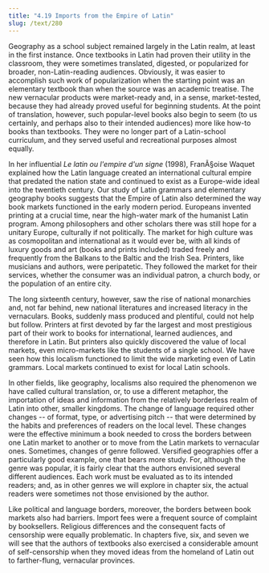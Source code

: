 ```yaml
---
title: "4.19 Imports from the Empire of Latin"
slug: /text/280
---
```

Geography as a school subject remained largely in the Latin realm, at least in the first instance. Once textbooks in Latin had proven their utility in the classroom, they were sometimes translated, digested, or popularized for broader, non-Latin-reading audiences. Obviously, it was easier to accomplish such work of popularization when the starting point was an elementary textbook than when the source was an academic treatise. The new vernacular products were market-ready and, in a sense, market-tested, because they had already proved useful for beginning students. At the point of translation, however, such popular-level books also begin to seem (to us certainly, and perhaps also to their intended audiences) more like how-to books than textbooks. They were no longer part of a Latin-school curriculum, and they served useful and recreational purposes almost equally.

In her influential <em>Le latin ou l'empire d'un signe</em> (1998), FranÃ§oise Waquet explained how the Latin language created an international cultural empire that predated the nation state and continued to exist as a Europe-wide ideal into the twentieth century. Our study of Latin grammars and elementary geography books suggests that the Empire of Latin also determined the way book markets functioned in the early modern period. Europeans invented printing at a crucial time, near the high-water mark of the humanist Latin program. Among philosophers and other scholars there was still hope for a unitary Europe, culturally if not politically. The market for high culture was as cosmopolitan and international as it would ever be, with all kinds of luxury goods and art (books and prints included) traded freely and frequently from the Balkans to the Baltic and the Irish Sea. Printers, like musicians and authors, were peripatetic. They followed the market for their services, whether the consumer was an individual patron, a church body, or the population of an entire city.

The long sixteenth century, however, saw the rise of national monarchies and, not far behind, new national literatures and increased literacy in the vernaculars. Books, suddenly mass produced and plentiful, could not help but follow. Printers at first devoted by far the largest and most prestigious part of their work to books for international, learned audiences, and therefore in Latin. But printers also quickly discovered the value of local markets, even micro-markets like the students of a single school. We have seen how this localism functioned to limit the wide marketing even of Latin grammars. Local markets continued to exist for local Latin schools.

In other fields, like geography, localisms also required the phenomenon we have called cultural translation, or, to use a different metaphor, the importation of ideas and information from the relatively borderless realm of Latin into other, smaller kingdoms. The change of language required other changes -- of format, type, or advertising pitch -- that were determined by the habits and preferences of readers on the local level. These changes were the effective minimum a book needed to cross the borders between one Latin market to another or to move from the Latin markets to vernacular ones. Sometimes, changes of genre followed. Versified geographies offer a particularly good example, one that bears more study. For, although the genre was popular, it is fairly clear that the authors envisioned several different audiences. Each work must be evaluated as to its intended readers; and, as in other genres we will explore in chapter six, the actual readers were sometimes not those envisioned by the author.

Like political and language borders, moreover, the borders between book markets also had barriers. Import fees were a frequent source of complaint by booksellers. Religious differences and the consequent facts of censorship were equally problematic. In chapters five, six, and seven we will see that the authors of textbooks also exercised a considerable amount of self-censorship when they moved ideas from the homeland of Latin out to farther-flung, vernacular provinces.
